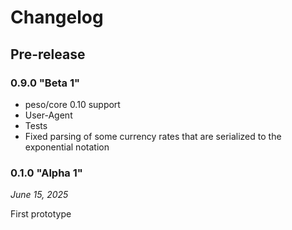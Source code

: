 # Changelog

## Pre-release

### 0.9.0 "Beta 1"

* peso/core 0.10 support
* User-Agent
* Tests
* Fixed parsing of some currency rates that are serialized to the exponential notation

### 0.1.0 "Alpha 1"

*June 15, 2025*

First prototype
